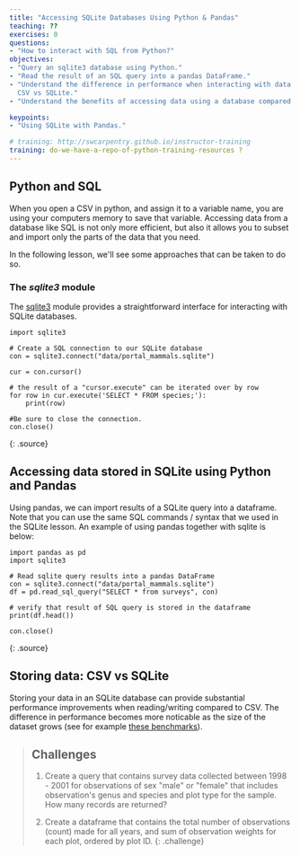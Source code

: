```yaml
---
title: "Accessing SQLite Databases Using Python & Pandas"
teaching: ??
exercises: 0
questions:
- "How to interact with SQL from Python?"
objectives:
- "Query an sqlite3 database using Python."
- "Read the result of an SQL query into a pandas DataFrame."
- "Understand the difference in performance when interacting with data stored as
  CSV vs SQLite."
- "Understand the benefits of accessing data using a database compared to CSVs."

keypoints:
- "Using SQLite with Pandas."

# training: http://swcarpentry.github.io/instructor-training
training: do-we-have-a-repo-of-python-training-resources ?
---
```


## Python and SQL

When you open a CSV in python, and assign it to a variable name, you are using
your computers memory to save that variable. Accessing data from a database like
SQL is not only more efficient, but also it allows you to subset and import only
the parts of the data that you need.

In the following lesson,
we'll see some approaches that can be taken to do so.

### The *sqlite3* module

The [sqlite3] module provides a straightforward interface for interacting with
SQLite databases.

[sqlite3]: https://docs.python.org/3/library/sqlite3.html

~~~
import sqlite3

# Create a SQL connection to our SQLite database
con = sqlite3.connect("data/portal_mammals.sqlite")

cur = con.cursor()

# the result of a "cursor.execute" can be iterated over by row
for row in cur.execute('SELECT * FROM species;'):
    print(row)

#Be sure to close the connection.
con.close()
~~~
{: .source}

## Accessing data stored in SQLite using Python and Pandas

Using pandas, we can import results of a SQLite query into a dataframe. Note that
you can use the same SQL commands / syntax that we used in the SQLite lesson. An
example of using pandas together with sqlite is below:

~~~
import pandas as pd
import sqlite3

# Read sqlite query results into a pandas DataFrame
con = sqlite3.connect("data/portal_mammals.sqlite")
df = pd.read_sql_query("SELECT * from surveys", con)

# verify that result of SQL query is stored in the dataframe
print(df.head())

con.close()
~~~
{: .source}

## Storing data: CSV vs SQLite

Storing your data in an SQLite database can provide substantial performance
improvements when reading/writing compared to CSV. The difference in performance
becomes more noticable as the size of the dataset grows (see for example [these
benchmarks]).

[these benchmarks]: http://sebastianraschka.com/Articles/2013_sqlite_database.html#results-and-conclusions


> ## Challenges
>
> 1. Create a query that contains survey data collected between 1998 - 2001
>  for observations of sex "male" or "female" that includes observation's genus and
> species and plot type for the sample. How many records are returned?
>
> 2. Create a dataframe that contains the total number of observations (count)
> made for all years, and sum of observation weights for each plot, ordered by
> plot ID.
{: .challenge}
